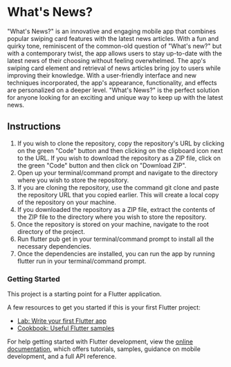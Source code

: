 # What's News?

"What's News?" is an innovative and engaging mobile app that combines popular swiping card features with the latest news articles. With a fun and quirky tone, reminiscent of the common-old question of "What's new?" but with a contemporary twist, the app allows users to stay up-to-date with the latest news of their choosing without feeling overwhelmed. The app's swiping card element and retrieval of news articles bring joy to users while improving their knowledge. With a user-friendly interface and new techniques incorporated, the app's appearance, functionality, and effects are personalized on a deeper level. "What's News?" is the perfect solution for anyone looking for an exciting and unique way to keep up with the latest news.

## Instructions

1. If you wish to clone the repository, copy the repository's URL by clicking on the green "Code" button and then clicking on the clipboard icon next to the URL. If you wish to download the repository as a ZIP file, click on the green "Code" button and then click on "Download ZIP".
2. Open up your terminal/command prompt and navigate to the directory where you wish to store the repository.
3. If you are cloning the repository, use the command git clone <repository URL> and paste the repository URL that you copied earlier. This will create a local copy of the repository on your machine.
4. If you downloaded the repository as a ZIP file, extract the contents of the ZIP file to the directory where you wish to store the repository.
5. Once the repository is stored on your machine, navigate to the root directory of the project.
6. Run flutter pub get in your terminal/command prompt to install all the necessary dependencies.
7. Once the dependencies are installed, you can run the app by running flutter run in your terminal/command prompt.

### Getting Started

This project is a starting point for a Flutter application.

A few resources to get you started if this is your first Flutter project:

- [Lab: Write your first Flutter app](https://docs.flutter.dev/get-started/codelab)
- [Cookbook: Useful Flutter samples](https://docs.flutter.dev/cookbook)

For help getting started with Flutter development, view the
[online documentation](https://docs.flutter.dev/), which offers tutorials,
samples, guidance on mobile development, and a full API reference.
